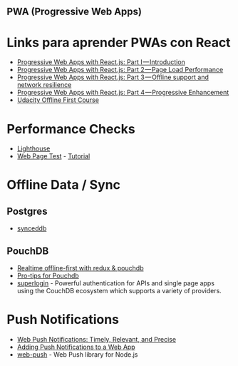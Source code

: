 PWA (Progressive Web Apps)
----------------------------

# Links para aprender PWAs con React
- [Progressive Web Apps with React.js: Part I — Introduction](https://medium.com/@addyosmani/progressive-web-apps-with-react-js-part-i-introduction-50679aef2b12)
- [Progressive Web Apps with React.js: Part 2 — Page Load Performance](https://medium.com/@addyosmani/progressive-web-apps-with-react-js-part-2-page-load-performance-33b932d97cf2)
- [Progressive Web Apps with React.js: Part 3 — Offline support and network resilience](https://medium.com/@addyosmani/progressive-web-apps-with-react-js-part-3-offline-support-and-network-resilience-c84db889162c)
- [Progressive Web Apps with React.js: Part 4 — Progressive Enhancement](https://medium.com/@addyosmani/progressive-web-apps-with-react-js-part-4-site-is-progressively-enhanced-b5ad7cf7a447)
- [Udacity Offline First Course](https://classroom.udacity.com/courses/ud899/lessons/6381510082/)

# Performance Checks
- [Lighthouse](https://github.com/GoogleChrome/lighthouse)
- [Web Page Test](https://www.webpagetest.org/) - [Tutorial](https://www.youtube.com/watch?v=pOynMwTyRgQ)

# Offline Data / Sync

## Postgres
- [synceddb](https://github.com/paldepind/synceddb/)

## PouchDB
- [Realtime offline-first with redux & pouchdb](http://blog.yld.io/2015/11/30/building-realtime-collaborative-offline-first-apps-with-react-redux-pouchdb-and-web-sockets/)
- [Pro-tips for Pouchdb](https://pouchdb.com/2014/06/17/12-pro-tips-for-better-code-with-pouchdb.html)
- [superlogin](https://github.com/colinskow/superlogin) - Powerful authentication for APIs and single page apps using the CouchDB ecosystem which supports a variety of providers.

# Push Notifications
- [Web Push Notifications: Timely, Relevant, and Precise](https://developers.google.com/web/fundamentals/engage-and-retain/push-notifications/)
- [Adding Push Notifications to a Web App](https://developers.google.com/web/fundamentals/getting-started/codelabs/push-notifications/)
- [web-push](https://github.com/web-push-libs/web-push/) - Web Push library for Node.js
